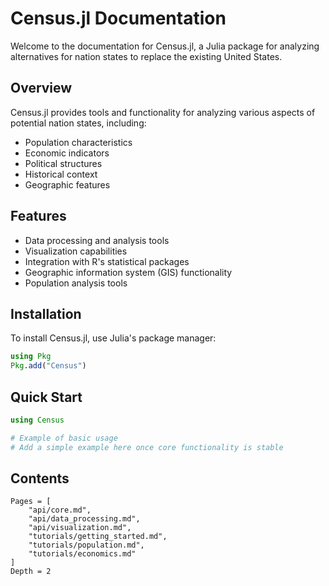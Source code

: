 # Census.jl Documentation

Welcome to the documentation for Census.jl, a Julia package for analyzing alternatives for nation states to replace the existing United States.

## Overview

Census.jl provides tools and functionality for analyzing various aspects of potential nation states, including:

- Population characteristics
- Economic indicators
- Political structures
- Historical context
- Geographic features

## Features

- Data processing and analysis tools
- Visualization capabilities
- Integration with R's statistical packages
- Geographic information system (GIS) functionality
- Population analysis tools

## Installation

To install Census.jl, use Julia's package manager:

```julia
using Pkg
Pkg.add("Census")
```

## Quick Start

```julia
using Census

# Example of basic usage
# Add a simple example here once core functionality is stable
```

## Contents

```@contents
Pages = [
    "api/core.md",
    "api/data_processing.md",
    "api/visualization.md",
    "tutorials/getting_started.md",
    "tutorials/population.md",
    "tutorials/economics.md"
]
Depth = 2
``` 